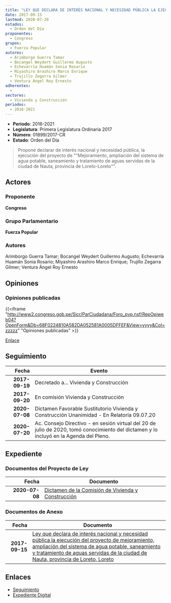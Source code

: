 ```yaml
---
title: "LEY QUE DECLARA DE INTERÉS NACIONAL Y NECESIDAD PÚBLICA LA EJECUCIÓN DEL PROYECTO DE MEJORAMIENTO, AMPLIACIÓN DEL SISTEMA DE AGUA POTABLE, SANEAMIENTO Y TRATAMIENTO DE AGUAS SERVIDAS DE LA CIUDAD DE NAUTA, PROVINCIA DE LORETO-LORETO"
date: 2017-09-15
lastmod: 2020-07-20
estados: 
  - Orden del Día
proponentes: 
  - Congreso
grupos: 
  - Fuerza Popular
autores: 
  - Arimborgo Guerra Tamar
  - Bocangel Weydert Guillermo Augusto
  - Echevarría Huamán Sonia Rosario
  - Miyashiro Arashiro Marco Enrique
  - Trujillo Zegarra Gilmer
  - Ventura Ángel Roy Ernesto
adherentes: 
  - 
sectores: 
  - Vivienda y Construcción
periodos: 
  - 2016-2021
---
```


- **Periodo**: 2016-2021
- **Legislatura**: Primera Legislatura Ordinaria 2017
- **Número**: 01899/2017-CR
- **Estado**: Orden del Día

> Propone declarar de interés nacional y necesidad pública, la ejecución del proyecto de ""Mejoramiento, ampliación del sistema de agua potable, saneamiento y tratamiento de aguas servidas de la ciudad de Nauta, provincia de Loreto-Loreto"".


## Actores

### Proponente

**Congreso**

### Grupo Parlamentario

**Fuerza Popular**

### Autores

Arimborgo Guerra Tamar; Bocangel Weydert Guillermo Augusto; Echevarría Huamán Sonia Rosario; Miyashiro Arashiro Marco Enrique; Trujillo Zegarra Gilmer; Ventura Ángel Roy Ernesto


## Opiniones

### Opiniones publicadas

{{<iframe "http://www2.congreso.gob.pe/Sicr/ParCiudadana/Foro_pvp.nsf/RepOpiweb04?OpenForm&Db=68F0224810A582DA052581A0005DFFEF&View=yyyy&Col=zzzzz" "Opiniones publicadas" >}}

[Enlace](http://www2.congreso.gob.pe/Sicr/ParCiudadana/Foro_pvp.nsf/RepOpiweb04?OpenForm&Db=68F0224810A582DA052581A0005DFFEF&View=yyyy&Col=zzzzz)

## Seguimiento

| Fecha | Evento |
|------:|--------|
| **2017-09-19** | Decretado a... Vivienda y Construcción|
| **2017-09-20** | En comisión Vivienda y Construcción|
| **2020-07-08** | Dictamen Favorable Sustitutorio Vivienda y Construcción Unanimidad - En Relatoría 09.07.20|
| **2020-07-20** | Ac. Consejo Directivo - en sesión virtual del 20 de julio de 2020, tomó conocimiento del dictamen y lo incluyó en la Agenda del Pleno.|


## Expediente


### Documentos del Proyecto de Ley

| Fecha | Documento |
|------:|--------|
| **2020-07-08** | [Dictamen de la Comisión de Vivienda y Construcción](http://www.leyes.congreso.gob.pe/Documentos/2016_2021/Dictamenes/Proyectos_de_Ley/01899DC24MAY-20200708.pdf) |

### Documentos de Anexo

| Fecha | Documento |
|------:|--------|
| **2017-09-15** | [Ley que declara de interés nacional y necesidad pública la ejecución del proyecto de mejoramiento, ampliación del sistema de agua potable, saneamiento y tratamiento de aguas servidas de la ciudad de Nauta, provincia de Loreto, Loreto](http://www.leyes.congreso.gob.pe/Documentos/2016_2021/Proyectos_de_Ley_y_de_Resoluciones_Legislativas/PL0189920170915.pdf) |

## Enlaces 

- [Seguimiento](http://www2.congreso.gob.pe/Sicr/TraDocEstProc/CLProLey2016.nsf/f7fff46988ca05b1052578e100829cc7/49287ba185fc29480525819c00613ae0?OpenDocument)
- [Expediente Digital](http://www2.congreso.gob.pe/Sicr/TraDocEstProc/CLProLey2016.nsf/f7fff46988ca05b1052578e100829cc7/49287ba185fc29480525819c00613ae0?OpenDocument&Click=05257FB7005EB655.eb71d0cf91d8294e05256cdf006b5706/$Body/0.1C6C)
